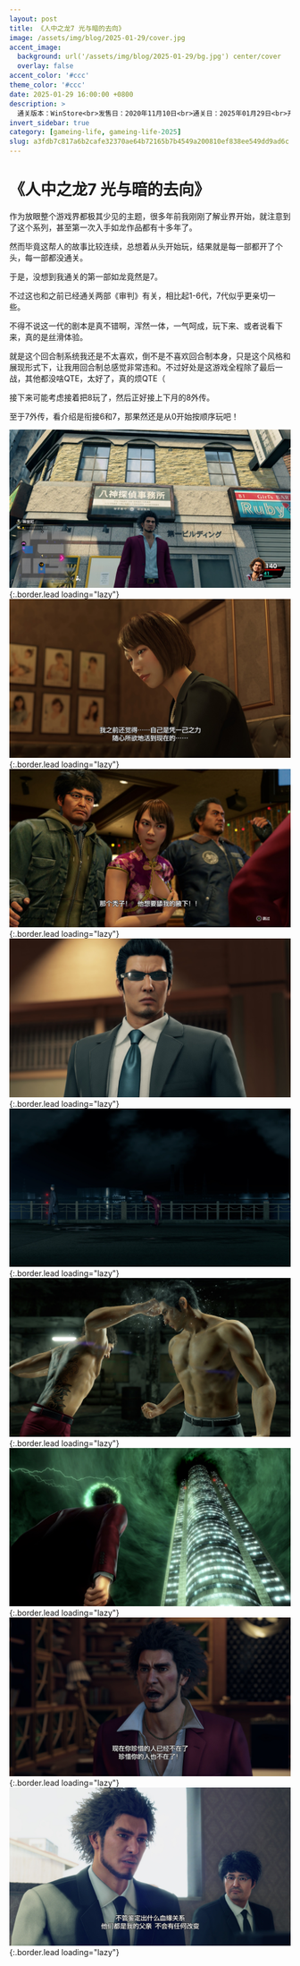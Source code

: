 ```yaml
---
layout: post
title: 《人中之龙7 光与暗的去向》
image: /assets/img/blog/2025-01-29/cover.jpg
accent_image: 
  background: url('/assets/img/blog/2025-01-29/bg.jpg') center/cover
  overlay: false
accent_color: '#ccc'
theme_color: '#ccc'
date: 2025-01-29 16:00:00 +0800
description: >
  通关版本：WinStore<br>发售日：2020年11月10日<br>通关日：2025年01月29日<br>开发商：SEGA<br>发行商：SEGA
invert_sidebar: true
category: [gameing-life, gameing-life-2025]
slug: a3fdb7c817a6b2cafe32370ae64b72165b7b4549a200810ef838ee549dd9ad6c
---
```


# 《人中之龙7 光与暗的去向》

作为放眼整个游戏界都极其少见的主题，很多年前我刚刚了解业界开始，就注意到了这个系列，甚至第一次入手如龙作品都有十多年了。

然而毕竟这帮人的故事比较连续，总想着从头开始玩，结果就是每一部都开了个头，每一部都没通关。

于是，没想到我通关的第一部如龙竟然是7。

不过这也和之前已经通关两部《审判》有关，相比起1-6代，7代似乎更亲切一些。

不得不说这一代的剧本是真不错啊，浑然一体，一气呵成，玩下来、或者说看下来，真的是丝滑体验。

就是这个回合制系统我还是不太喜欢，倒不是不喜欢回合制本身，只是这个风格和展现形式下，让我用回合制总感觉非常违和。不过好处是这游戏全程除了最后一战，其他都没啥QTE，太好了，真的烦QTE（

接下来可能考虑接着把8玩了，然后正好接上下月的8外传。

至于7外传，看介绍是衔接6和7，那果然还是从0开始按顺序玩吧！

![](/assets/img/blog/2025-01-29/1.jpg){:.border.lead loading="lazy"}
![](/assets/img/blog/2025-01-29/2.jpg){:.border.lead loading="lazy"}
![](/assets/img/blog/2025-01-29/3.jpg){:.border.lead loading="lazy"}
![](/assets/img/blog/2025-01-29/4.jpg){:.border.lead loading="lazy"}
![](/assets/img/blog/2025-01-29/5.jpg){:.border.lead loading="lazy"}
![](/assets/img/blog/2025-01-29/6.jpg){:.border.lead loading="lazy"}
![](/assets/img/blog/2025-01-29/7.jpg){:.border.lead loading="lazy"}
![](/assets/img/blog/2025-01-29/8.jpg){:.border.lead loading="lazy"}
![](/assets/img/blog/2025-01-29/9.jpg){:.border.lead loading="lazy"}
